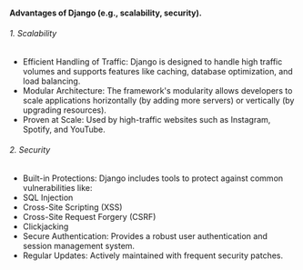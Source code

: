 #### Advantages of Django (e.g., scalability, security).

###### 1. Scalability 
- Efficient Handling of Traffic: Django is designed to handle high traffic volumes and supports 
features like caching, database optimization, and load balancing. 
- Modular Architecture: The framework's modularity allows developers to scale applications 
horizontally (by adding more servers) or vertically (by upgrading resources). 
- Proven at Scale: Used by high-traffic websites such as Instagram, Spotify, and YouTube. 
###### 2. Security 
- Built-in Protections: Django includes tools to protect against common vulnerabilities like: 
- SQL Injection 
- Cross-Site Scripting (XSS) 
- Cross-Site Request Forgery (CSRF) 
- Clickjacking 
- Secure Authentication: Provides a robust user authentication and session management system. 
- Regular Updates: Actively maintained with frequent security patches.